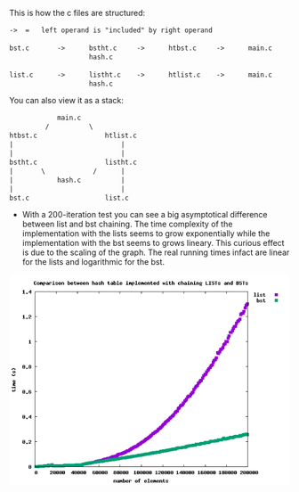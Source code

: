 This is how the c files are structured:
```
->  =   left operand is "included" by right operand

bst.c       ->      bstht.c     ->      htbst.c     ->      main.c
                    hash.c

list.c      ->      listht.c    ->      htlist.c    ->      main.c
                    hash.c
```

You can also view it as a stack:
```
            main.c
         /          \
htbst.c                 htlist.c
|                           |
|                           |
bstht.c                 listht.c
|       \            /      |
|           hash.c          |
|                           |
bst.c                   list.c
```

- With a 200-iteration test you can see a big asymptotical difference between 
  list and bst chaining. The time complexity of the implementation with the 
  lists seems to grow exponentially while the implementation with the bst 
  seems to grows lineary. This curious effect is due to the scaling of the 
  graph. The real running times infact are linear for the lists and logarithmic 
  for the bst.

![200 iterations test](https://raw.githubusercontent.com/free-unife/algorithms-and-data-structures/master/src/training16/assignments/c_version/01-bstHashTable/images/plot.png)

